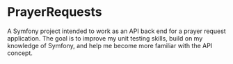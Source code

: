 PrayerRequests
======

A Symfony project intended to work as an API back end for a prayer request application. The goal is to improve my unit testing skills, build on my knowledge of Symfony, and help me become more familiar with the API concept.
